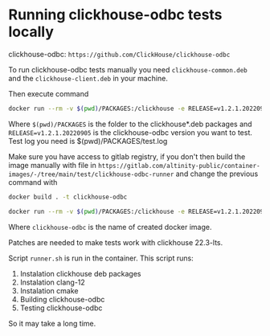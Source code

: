 # Running clickhouse-odbc tests locally

clickhouse-odbc: `https://github.com/ClickHouse/clickhouse-odbc`

To run clickhouse-odbc tests manually you need `clickhouse-common.deb` and the `clickhouse-client.deb` in your machine.

Then execute command
```bash
docker run --rm -v $(pwd)/PACKAGES:/clickhouse -e RELEASE=v1.2.1.20220905 registry.gitlab.com/altinity-public/container-images/test/clickhouse-odbc-runner:v1.0
```
Where `$(pwd)/PACKAGES` is the folder to the clickhouse*.deb packages and `RELEASE=v1.2.1.20220905` is the clickhouse-odbc version you want to test.
Test log you need is $(pwd)/PACKAGES/test.log

Make sure you have access to gitlab registry, if you don't then build the image manually with file in `https://gitlab.com/altinity-public/container-images/-/tree/main/test/clickhouse-odbc-runner` and change the previous command with
```bash
docker build . -t clickhouse-odbc

docker run --rm -v $(pwd)/PACKAGES:/clickhouse -e RELEASE=v1.2.1.20220905 clickhouse-odbc
```
Where `clickhouse-odbc` is the name of created docker image.

Patches are needed to make tests work with clickhouse 22.3-lts.

Script `runner.sh` is run in the container.
This script runs:
1. Instalation clickhouse deb packages
2. Instalation clang-12
3. Instalation cmake
4. Building clickhouse-odbc
5. Testing clickhouse-odbc

So it may take a long time.
